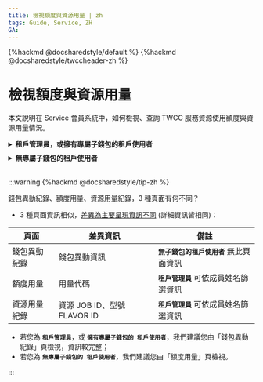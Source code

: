 ```yaml
---
title: 檢視額度與資源用量 | zh
tags: Guide, Service, ZH
GA:
---
```


{%hackmd @docsharedstyle/default %}
{%hackmd @docsharedstyle/twccheader-zh %}


# 檢視額度與資源用量

本文說明在 Service 會員系統中，如何檢視、查詢 TWCC 服務資源使用額度與資源用量情況。

<!-- 1 start -->

<details class="docspoiler">

<summary><b>租戶管理員，或擁有專屬子錢包的租戶使用者</b></summary>

<br>

若您的權限為「**租戶管理員**」，或「**擁有專屬子錢包的租戶使用者**」請參考以下步驟，可檢視每筆錢包異動紀錄，與對應的額度用量、資源用量：

### Step 1. 選擇計畫

進入 Service 會員系統後，點選「**計畫管理**」 > 「**我的計畫**」 > 選擇欲檢視用量的計畫名稱。


### Step 2. 錢包異動紀錄

點選「**錢包異動紀錄** > 選擇「**錢包**」^[1]^ > 選擇「**日期期間**」 >「**服務**」^[2]^ > 選擇「**異動類別**」^[3]^。


![](https://cos.twcc.ai/SYS-MANUAL/uploads/upload_ab3b8fa619a379857dd45392218ea4f4.png)

:::info

{%hackmd @docsharedstyle/note-zh %}

[1] 可選擇全部，或選擇「**母錢包**」 或 「**特定子錢包**」
[2] 選擇「**臺灣AI雲 (TWCC)**」 > 選擇服務 (VCS, CCS...等)
[3] 可選擇全部，或選擇「**資源扣帳**」或「**資源沖帳**」
:::

如上圖所示，此頁將紀錄每筆資錢包異動的時間、使用的服務、額度異動量、錢包餘額...等資訊。


**下表範例說明**：

- `2021/07/25 12:08:05` 系統完成錢包異動，此筆異動額度用量為 `0.0784`，扣帳自`母錢包`；
- 異動來源為成員 `leoxxx` (主機帳號) 使用的 `虛擬運算 (VCS)` 服務；
- 錢包異動前，餘額為 `2631xxx`；異動後，餘額為`2631xxxx`。


|時間 |異動編號 | 服務項目 |異動者名稱 | 異動類別 | 錢包名稱 |錢包餘額 (前) |額度異動量 | 錢包餘額 (後) | |
| -------- | -------- | -------- | -------- | -------- | -------- |----- |----- |----- |----- |
|2021/07/25 12:08:05    |M54709357   | 臺灣AI雲(TWCC) > 虛擬運算 (VCS)     | leoxxx     |資源扣帳| 母錢包    |2,631xxx     |-0.0784     | 2,631xxx | 詳細資訊 |

### Step 3. 詳細資訊

點選「**詳細資訊**」，可了解該筆異動的資源 ID、實際使用秒數...等用量詳細資訊。

![](https://cos.twcc.ai/SYS-MANUAL/uploads/upload_76bee8947c7fd7fc5c1ea147103a8691.png)


</details>

<!-- Space -->

<div style="height:8px"></div>

<!-- 2. start -->

<details class="docspoiler">

<summary><b>無專屬子錢包的租戶使用者</b></summary>

<br>

若您的為「**無專屬子錢包的租戶使用者**」，請參考以下步驟檢視資源額度用量、資源用量：

### Step 1. 選擇計畫

進入 Service 會員系統後，點選「**計畫管理**」 > 「**我的計畫**」 > 選擇欲檢視用量的計畫名稱。

![](https://cos.twcc.ai/SYS-MANUAL/uploads/upload_4a174ac8c8f2efc28e90370c3d2fadfb.png)

### Step 2. 額度用量

點選「**額度用量**」> 選擇「**服務**」^[1]^ > 選擇「**姓名**^[2]^ > 選擇「**日期期間**」 > 選擇「**異動類別**」^[3]^。

![](https://cos.twcc.ai/SYS-MANUAL/uploads/upload_83d1a3c55df9152228a417f047f5203c.png)


:::info

{%hackmd @docsharedstyle/note-zh %}

[1] 選擇「**臺灣AI雲 (TWCC)**」 > 選擇服務 (VCS, CCS...等)
[2] **`租戶使用者`** 僅能檢視本人資訊，**`租戶管理者`** 可選擇計畫成員姓名。
[3] 可不選擇，或選擇「**資源扣帳**」或「**資源沖帳**」
:::

如上圖所示，此頁將紀錄每筆服務資源開始與結束時間、資源使用者 (主機帳號)，與額度計算...等資訊。

**下表範例說明**：

系統於 `2021/07/06 18:06:15` 統計一筆額度用量，用量資源使用者為 `許xx` (主機帳號：`u3xxxx`)。


| 用量代碼 | 時間 | 用量編號 |主機帳號 |姓名 |額度用量 |詳細資訊 |
| -------- | -------- | -------- |-------- |-------- |-------- |-------- |
|D16DD20D838A29376B8D25     | 2021/07/06 18:06:15     | M53168389     |u3117206    |許xx     |-16.4068    |詳細資訊    |


### Step 3. 詳細資訊

點選「**詳細資訊**」，您可了解該筆額度用量對應的資源使用時間、資源 ID、實際使用秒數...等資源用量詳細資訊。


**範例說明**：

- 容器建立於 `2021-07-06 16:46:29`，容器名稱為 `ctr1625561167131`，容器 ID 為 `1954680`
- 於 `2021-07-06 16:57:55` 刪除容器，使用期間共 `686 秒`，額度用量為`16.4068`。

![](https://i.imgur.com/d8EFduz.png)

</details>

<br>

:::warning
{%hackmd @docsharedstyle/tip-zh %}

錢包異動紀錄、額度用量、資源用量紀錄，3 種頁面有何不同？

- 3 種頁面資訊相似，<ins>差異為主要呈現資訊不同</ins> (詳細資訊皆相同)：

| 頁面 | 差異資訊 | 備註 |
| -------- | -------- | -------- |
| 錢包異動紀錄    | 錢包異動資訊     | **`無子錢包的租戶使用者`** 無此頁面資訊     |
| 額度用量     |  用量代碼  |  **`租戶管理員`** 可依成員姓名篩選資訊    | 
| 資源用量紀錄     | 資源 JOB ID、型號 FLAVOR ID  |  **`租戶管理員`** 可依成員姓名篩選資訊    |

- 若您為 **`租戶管理員`**，或 **`擁有專屬子錢包的 租戶使用者`**，我們建議您由「錢包異動紀錄」頁檢視，資訊較完整；
- 若您為 **`無專屬子錢包的 租戶使用者`**，我們建議您由「額度用量」頁檢視。

:::